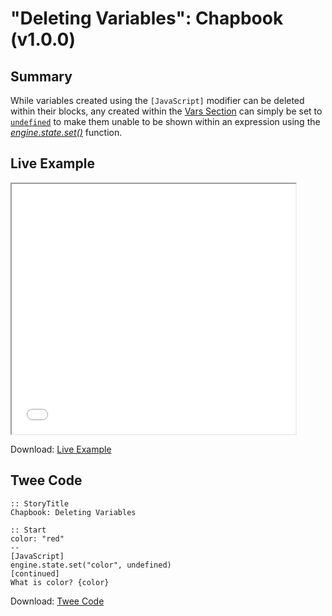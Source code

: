 # "Deleting Variables": Chapbook (v1.0.0)

## Summary

While variables created using the `[JavaScript]` modifier can be deleted within their blocks, any created within the [Vars Section](https://klembot.github.io/chapbook/guide/state/the-vars-section.html) can simply be set to [`undefined`](https://developer.mozilla.org/en-US/docs/Web/JavaScript/Reference/Global_Objects/undefined) to make them unable to be shown within an expression using the *[engine.state.set()](https://klembot.github.io/chapbook/guide/advanced/using-javascript-in-passages.html)* function.

## Live Example

<section>
<iframe src="chapbook_deletingvariables_example.html" height=400 width=90%></iframe>

Download: <a href="chapbook_deletingvariables_example.html" target="_blank">Live Example</a>
</section>

## Twee Code

```
:: StoryTitle
Chapbook: Deleting Variables

:: Start
color: "red"
--
[JavaScript]
engine.state.set("color", undefined)
[continued]
What is color? {color}

```

Download: <a href="chapbook_deletingvariables_twee.txt" target="_blank">Twee Code</a>
